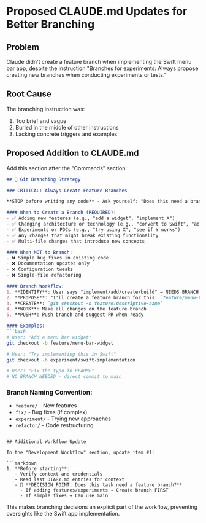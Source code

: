 # Proposed CLAUDE.md Updates for Better Branching

## Problem
Claude didn't create a feature branch when implementing the Swift menu bar app, despite the instruction "Branches for experiments: Always propose creating new branches when conducting experiments or tests."

## Root Cause
The branching instruction was:
1. Too brief and vague
2. Buried in the middle of other instructions  
3. Lacking concrete triggers and examples

## Proposed Addition to CLAUDE.md

Add this section after the "Commands" section:

```markdown
## 🌿 Git Branching Strategy

### CRITICAL: Always Create Feature Branches

**STOP before writing any code** - Ask yourself: "Does this need a branch?"

#### When to Create a Branch (REQUIRED):
- ✅ Adding new features (e.g., "add a widget", "implement X")
- ✅ Changing architecture or technology (e.g., "convert to Swift", "add database")
- ✅ Experiments or POCs (e.g., "try using X", "see if Y works")
- ✅ Any changes that might break existing functionality
- ✅ Multi-file changes that introduce new concepts

#### When NOT to Branch:
- ❌ Simple bug fixes in existing code
- ❌ Documentation updates only
- ❌ Configuration tweaks
- ❌ Single-file refactoring

#### Branch Workflow:
1. **IDENTIFY**: User says "implement/add/create/build" → NEEDS BRANCH
2. **PROPOSE**: "I'll create a feature branch for this: `feature/menu-bar-widget`"
3. **CREATE**: `git checkout -b feature/descriptive-name`
4. **WORK**: Make all changes on the feature branch
5. **PUSH**: Push branch and suggest PR when ready

#### Examples:
```bash
# User: "Add a menu bar widget"
git checkout -b feature/menu-bar-widget

# User: "Try implementing this in Swift"  
git checkout -b experiment/swift-implementation

# User: "Fix the typo in README"
# NO BRANCH NEEDED - direct commit to main
```

### Branch Naming Convention:
- `feature/` - New features
- `fix/` - Bug fixes (if complex)
- `experiment/` - Trying new approaches
- `refactor/` - Code restructuring
```

## Additional Workflow Update

In the "Development Workflow" section, update item #1:

```markdown
1. **Before starting**: 
   - Verify context and credentials
   - Read last DIARY.md entries for context
   - 🌿 **DECISION POINT: Does this task need a feature branch?**
     - If adding features/experiments → Create branch FIRST
     - If simple fixes → Can use main
```

This makes branching decisions an explicit part of the workflow, preventing oversights like the Swift app implementation.